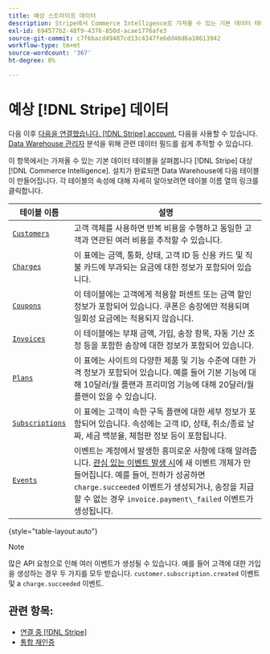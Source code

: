 ```yaml
---
title: 예상 스트라이프 데이터
description: Stripe에서 Commerce Intelligence로 가져올 수 있는 기본 데이터 테이블을 살펴봅니다.
exl-id: 694577b2-48f9-4376-850d-acae1776afe3
source-git-commit: c7f6bacd49487cd13c4347fe6dd46d6a10613942
workflow-type: tm+mt
source-wordcount: '367'
ht-degree: 0%

---
```


# 예상 [!DNL Stripe] 데이터

다음 이후 [다음을 연결했습니다. [!DNL Stripe] account](../integrations/stripe.md), 다음을 사용할 수 있습니다. [Data Warehouse 관리자](../../../data-analyst/data-warehouse-mgr/tour-dwm.md) 분석을 위해 관련 데이터 필드를 쉽게 추적할 수 있습니다.

이 항목에서는 가져올 수 있는 기본 데이터 테이블을 살펴봅니다 [!DNL Stripe] 대상 [!DNL Commerce Intelligence]. 설치가 완료되면 Data Warehouse에 다음 테이블이 만들어집니다. 각 테이블의 속성에 대해 자세히 알아보려면 테이블 이름 열의 링크를 클릭합니다.

| **테이블 이름** | **설명** |
|-----|-----|
| [`Customers`](https://stripe.com/docs/sources/customers) | 고객 객체를 사용하면 반복 비용을 수행하고 동일한 고객과 연관된 여러 비용을 추적할 수 있습니다. |
| [`Charges`](https://stripe.com/docs/payments/payment-intents/migration/charges) | 이 표에는 금액, 통화, 상태, 고객 ID 등 신용 카드 및 직불 카드에 부과되는 요금에 대한 정보가 포함되어 있습니다. |
| [`Coupons`](https://stripe.com/docs/api/coupons/object) | 이 테이블에는 고객에게 적용할 퍼센트 또는 금액 할인 정보가 포함되어 있습니다. 쿠폰은 송장에만 적용되며 일회성 요금에는 적용되지 않습니다. |
| [`Invoices`](https://stripe.com/docs/billing/migration/invoice-states) | 이 테이블에는 부채 금액, 가입, 송장 항목, 자동 기산 조정 등을 포함한 송장에 대한 정보가 포함되어 있습니다. |
| [`Plans`](https://stripe.com/docs/api/plans/object) | 이 표에는 사이트의 다양한 제품 및 기능 수준에 대한 가격 정보가 포함되어 있습니다. 예를 들어 기본 기능에 대해 10달러/월 플랜과 프리미엄 기능에 대해 20달러/월 플랜이 있을 수 있습니다. |
| [`Subscriptions`](https://stripe.com/docs/api/subscriptions/object) | 이 표에는 고객이 속한 구독 플랜에 대한 세부 정보가 포함되어 있습니다. 속성에는 고객 ID, 상태, 취소/종료 날짜, 세금 백분율, 체험판 정보 등이 포함됩니다. |
| [`Events`](https://stripe.com/docs/development/dashboard/events) | 이벤트는 계정에서 발생한 흥미로운 사항에 대해 알려줍니다. [관심 있는 이벤트 발생 시](https://stripe.com/docs/api/events/types)에 새 이벤트 개체가 만들어집니다. 예를 들어, 전하가 성공하면 `charge.succeeded` 이벤트가 생성되거나, 송장을 지급할 수 없는 경우 `invoice.payment\_failed` 이벤트가 생성됩니다. |

{style="table-layout:auto"}

>[!NOTE]
>
>많은 API 요청으로 인해 여러 이벤트가 생성될 수 있습니다. 예를 들어 고객에 대한 가입을 생성하는 경우 두 가지를 모두 받습니다. `customer.subscription.created` 이벤트 및 a  `charge.succeeded` 이벤트.

## 관련 항목:

* [연결 중 [!DNL Stripe]](../integrations/stripe.md)
* [통합 재인증](https://experienceleague.adobe.com/docs/commerce-knowledge-base/kb/how-to/mbi-reauthenticating-integrations.html)
